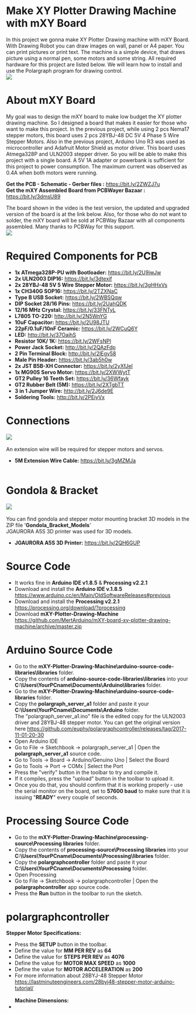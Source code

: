 # Make XY Plotter Drawing Machine with mXY Board
In this project we gonna make XY Plotter Drawing machine with mXY Board. With Drawing Robot you can draw images on wall, panel or A4 paper. You can print pictures or print text. The machine is a simple device, that draws picture using a normal pen, some motors and some string. All required hardware for this project are listed below. We will learn how to install and use the Polargraph program for drawing control. </br>
![](mXY_img_02.png) </br>

# About mXY Board
My goal was to design the mXY board to make low budget the XY plotter drawing machine. So I designed a board that makes it easier for those who want to make this project. In the previous project, while using 2 pcs Nema17 stepper motors, this board uses 2 pcs 28YBJ-48 DC 5V 4 Phase 5 Wire Stepper Motors. Also in the previous project, Arduino Uno R3 was used as microcontroller and Adafruit Motor Shield as motor driver. This board uses Atmega328P and ULN2003 stepper driver. So you will be able to make this project with a single board. A 5V 1A adapter or powerbank is sufficient for this project to power consumption. The maximum current was observed as 0.4A when both motors were running.</br>

<b> Get the PCB - Schematic - Gerber files :</b> https://bit.ly/2ZWZJ7u </br>
<b> Get the mXY Assembled Board from PCBWayer Bazaar :</b> https://bit.ly/3dmsU89 </br>

The board shown in the video is the test version, the updated and upgraded version of the board is at the link below. Also, for those who do not want to solder, the mXY board will be sold at PCBWay Bazaar with all components assembled. Many thanks to PCBWay for this support.</br>
![](shared_updated_version.png) </br>

# Required Components for PCB </br>
- **1x ATmega328P-PU with Bootloader:** https://bit.ly/2U9iwJw </br>
- **2x ULN2003 DIP16:** https://bit.ly/3dtexif
- **2x 28YBJ-48 5V 5 Wire Stepper Motor:** https://bit.ly/3gHHxVs
- **1x CH340G SOP16:** https://bit.ly/2TZXNaC
- **Type B USB Socket:** https://bit.ly/2WBSQqw </br>
- **DIP Socket 28/16 Pins:** https://bit.ly/2UahQDK </br>
- **12/16 MHz Crystal:** https://bit.ly/33FNTyL </br>
- **L7805 TO-220:** http://bit.ly/2N5WnYG </br>
- **10uF Capacitor:** https://bit.ly/2U98JTU </br>
- **22pF/0.1uF/10nF Ceramic:** https://bit.ly/2WCuQ6Y </br>
- **LED:** http://bit.ly/37OajhS </br>
- **Resistor 10K/ 1K:** https://bit.ly/2WFsNPl </br>
- **Power Jack Socket:** http://bit.ly/2QAzFdp </br>
- **2 Pin Terminal Block:** http://bit.ly/2lEgy58 </br>
- **Male Pin Header:** https://bit.ly/3ab5h0w </br>
- **2x JST B5B-XH Connector:** https://bit.ly/2yXfJeI </br>
- **1x MG90S Servo Motor:** https://bit.ly/2XWWytT </br>
- **GT2 Pulley 16 Teeth Set:** https://bit.ly/36Wfayk </br>
- **GT2 Rubber Belt (5M):** https://bit.ly/2XTgbTT </br>
- **3 in 1 Jumper Wire:** http://bit.ly/2J6de9E </br>
- **Soldering Tools:** http://bit.ly/2PEiyVx </br>

# Connections </br>
![](mXY_connection.png) </br></br>
An extension wire will be required for stepper motors and servos. </br>
- **5M Extension Wire Cable:** https://bit.ly/3gMZMJa </br></br>

# Gondola & Bracket </br>
![](mXY_img_03.png) </br></br>
You can find gondola and stepper motor mounting bracket 3D models in the ZIP file '**Gondola_Bracket_Models**'</br>
JGAURORA A5S 3D printer was used for 3D models. </br>
- **JGAURORA A5S 3D Printer:** https://bit.ly/2QH6GUP </br>

# Source Code </br>
- It works fine in **Arduino IDE v1.8.5** & **Processing v2.2.1** </br>
- Download and install the **Arduino IDE v.1.8.5** https://www.arduino.cc/en/Main/OldSoftwareReleases#previous </br>
- Download and install the **Processing v2.2.1** https://processing.org/download/?processing </br>
- Download **mXY-Plotter-Drawing-Machine** https://github.com/MertArduino/mXY-board-xy-plotter-drawing-machine/archive/master.zip </br>

# Arduino Source Code </br>
- Go to the **mXY-Plotter-Drawing-Machine\arduino-source-code-libraries\libraries** folder. </br>
- Copy the contents of **arduino-source-code-libraries\libraries** into your **C:\Users\YourPCname\Documents\Arduino\libraries** folder. </br>
- Go to the **mXY-Plotter-Drawing-Machine\arduino-source-code-libraries** folder. </br>
- Copy the **polargraph_server_a1** folder and paste it your **C:\Users\YourPCname\Documents\Arduino** folder.</br>
The "polargraph_server_a1.ino" file is the edited copy for the ULN2003 driver and 28YBJ-48 stepper motor. You can get the original version here https://github.com/euphy/polargraphcontroller/releases/tag/2017-11-01-20-30 </br>
- Open Arduino IDE </br>
- Go to File -> Sketchbook -> polargraph_server_a1 | Open the **polargraph_server_a1** source code. </br>
- Go to Tools -> Board -> Arduino/Genuino Uno | Select the Board
- Go to Tools -> Port -> COMx | Select the Port
- Press the "verify" button in the toolbar to try and compile it.
- If it compiles, press the "upload" button in the toolbar to upload it.
- Once you do that, you should confirm that it is working properly - use the serial monitor on the board, set to **57600 baud** to make sure that it is issuing "**READY**" every couple of seconds.

# Processing Source Code </br>
- Go to the **mXY-Plotter-Drawing-Machine\processing-source\Processing libraries** folder. </br>
- Copy the contents of **processing-source\Processing libraries** into your **C:\Users\YourPCname\Documents\Processing\libraries** folder. </br>
- Copy the **polargraphcontroller** folder and paste it your **C:\Users\YourPCname\Documents\Processing** folder.</br>
- Open Processing </br>
- Go to File -> Sketchbook -> polargraphcontroller | Open the **polargraphcontroller** app source code. </br>
- Press the **Run** button in the toolbar to run the sketch. </br>

# polargraphcontroller </br>
**Stepper Motor Specifications:**</br>
- Press the **SETUP** button in the toolbar. </br>
- Define the value for **MM PER REV** as **64** </br>
- Define the value for **STEPS PER REV** as **4076** </br>
- Define the value for **MOTOR MAX SPEED** as **1000** </br>
- Define the value for **MOTOR ACCELERATION** as **200** </br>
- For more information about 28BYJ-48 Stepper Motor https://lastminuteengineers.com/28byj48-stepper-motor-arduino-tutorial/ </br></br>
**Machine Dimensions:**
- 

